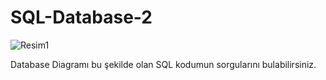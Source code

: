 # SQL-Database-2
![Resim1](https://user-images.githubusercontent.com/89855518/161644512-6d65b1f7-1a72-4399-b8d1-3ce3bd850e8e.png)

Database Diagramı bu şekilde olan SQL kodumun sorgularını bulabilirsiniz.
